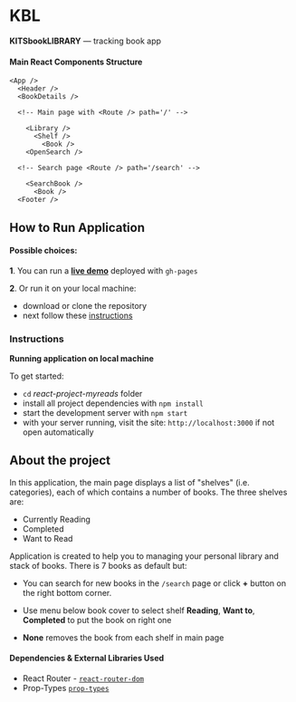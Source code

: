 # KBL

**KITSbookLIBRARY** — tracking book app


#### Main React Components Structure
```
<App />
  <Header />
  <BookDetails />

  <!-- Main page with <Route /> path='/' -->
  
    <Library />
      <Shelf />
        <Book />
    <OpenSearch />

  <!-- Search page <Route /> path='/search' -->

    <SearchBook />
      <Book />
  <Footer />
```

## How to Run Application

#### Possible choices:

**1**. You can run a **[live demo](https://akrock0512.github.io/KBL/)** deployed with `gh-pages`

**2**. Or run it on your local machine:
* download or clone the repository
* next follow these [instructions](#instructions)



### Instructions
**Running application on local machine**

To get started:

* `cd` _react-project-myreads_ folder
* install all project dependencies with `npm install`
* start the development server with `npm start`
* with your server running, visit the site: `http://localhost:3000` if not open automatically


## About the project

In this application, the main page displays a list of "shelves" (i.e. categories), each of which contains a number of books. The three shelves are:

* Currently Reading
* Completed
* Want to Read


Application is created to help you to managing your personal library and stack of books. There is 7 books as default but:

- You can search for new books in the `/search` page or click **+** button on the right bottom corner.

- Use menu below book cover to select shelf **Reading**, **Want to**, **Completed** to put the book on right one

- **None** removes the book from each shelf in main page


#### Dependencies & External Libraries Used

* React Router - [`react-router-dom`](https://www.npmjs.com/package/react-router-dom)
* Prop-Types [`prop-types`](https://www.npmjs.com/package/prop-types)

